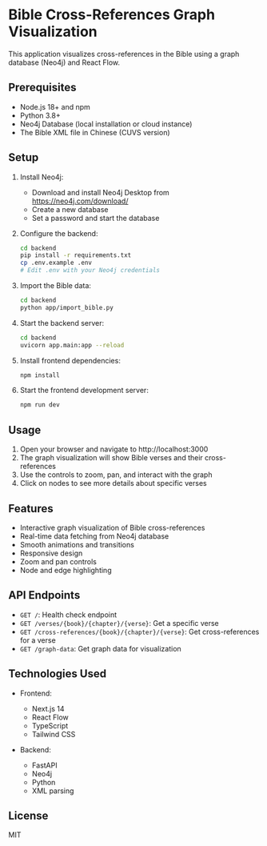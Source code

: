 # Bible Cross-References Graph Visualization

This application visualizes cross-references in the Bible using a graph database (Neo4j) and React Flow.

## Prerequisites

- Node.js 18+ and npm
- Python 3.8+
- Neo4j Database (local installation or cloud instance)
- The Bible XML file in Chinese (CUVS version)

## Setup

1. Install Neo4j:
   - Download and install Neo4j Desktop from https://neo4j.com/download/
   - Create a new database
   - Set a password and start the database

2. Configure the backend:
   ```bash
   cd backend
   pip install -r requirements.txt
   cp .env.example .env
   # Edit .env with your Neo4j credentials
   ```

3. Import the Bible data:
   ```bash
   cd backend
   python app/import_bible.py
   ```

4. Start the backend server:
   ```bash
   cd backend
   uvicorn app.main:app --reload
   ```

5. Install frontend dependencies:
   ```bash
   npm install
   ```

6. Start the frontend development server:
   ```bash
   npm run dev
   ```

## Usage

1. Open your browser and navigate to http://localhost:3000
2. The graph visualization will show Bible verses and their cross-references
3. Use the controls to zoom, pan, and interact with the graph
4. Click on nodes to see more details about specific verses

## Features

- Interactive graph visualization of Bible cross-references
- Real-time data fetching from Neo4j database
- Smooth animations and transitions
- Responsive design
- Zoom and pan controls
- Node and edge highlighting

## API Endpoints

- `GET /`: Health check endpoint
- `GET /verses/{book}/{chapter}/{verse}`: Get a specific verse
- `GET /cross-references/{book}/{chapter}/{verse}`: Get cross-references for a verse
- `GET /graph-data`: Get graph data for visualization

## Technologies Used

- Frontend:
  - Next.js 14
  - React Flow
  - TypeScript
  - Tailwind CSS

- Backend:
  - FastAPI
  - Neo4j
  - Python
  - XML parsing

## License

MIT
